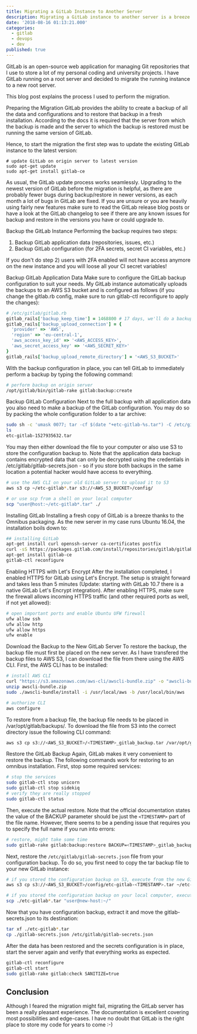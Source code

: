 ```yaml
---
title: Migrating a GitLab Instance to Another Server
description: Migrating a GitLab instance to another server is a breeze thanks to the built-in backup and restore functionality.
date: '2018-08-16 01:13:21.000'
categories:
  - gitlab
  - devops
  - dev
published: true
---
```


GitLab is an open-source web application for managing Git repositories
that I use to store a lot of my personal coding and university projects.
I have GitLab running on a root server and decided to migrate the running
instance to a new root server.

This blog post explains the process I used to perform the migration.

Preparing the Migration
GitLab provides the ability to create a backup of all the data and configurations and
to restore that backup in a fresh installation.
According to the docs it is required that the server from which the backup is made and
the server to which the backup is restored must be running the same version of GitLab.

Hence, to start the migration the first step was to update the existing GitLab instance to
the latest version:

```
# update GitLab on origin server to latest version
sudo apt-get update
sudo apt-get install gitlab-ce
```

As usual, the GitLab update process works seamlessly.
Upgrading to the newest version of GitLab before the migration is helpful,
as there are probably fewer bugs during backup/restore in newer versions,
as each month a lot of bugs in GitLab are fixed.
If you are unsure or you are heavily using fairly new features make sure to
read the GitLab release blog posts or have a look at the GitLab changelog to
see if there are any known issues for backup and restore in the versions you have or
could upgrade to.

Backup the GitLab Instance
Performing the backup requires two steps:

1. Backup GitLab application data (repositories, issues, etc.)
2. Backup GitLab configuration (for 2FA secrets, secret CI variables, etc.)

If you don't do step 2) users with 2FA enabled will not
have access anymore on the new instance and
you will loose all your CI secret variables!

Backup GitLab Application Data
Make sure to configure the GitLab backup configuration to suit your needs. My GitLab instance automatically uploads the backups to an AWS S3 bucket and is configured as follows (if you change the gitlab.rb config, make sure to run gitlab-ctl reconfigure to apply the changes):

```ruby
# /etc/gitlab/gitlab.rb
gitlab_rails['backup_keep_time'] = 1468800 # 17 days, we'll do a backup every 5 days
gitlab_rails['backup_upload_connection'] = {
  'provider' => 'AWS',
  'region' => 'eu-central-1',
  'aws_access_key_id' => '<AWS_ACCESS_KEY>',
  'aws_secret_access_key' => '<AWS_SECRET_KEY>'
}
gitlab_rails['backup_upload_remote_directory'] = '<AWS_S3_BUCKET>'
```

With the backup configuration in place,
you can tell GitLab to immediately perform a backup by typing the following command:

```sh
# perform backup on origin server
/opt/gitlab/bin/gitlab-rake gitlab:backup:create
```

Backup GitLab Configuration
Next to the full backup with all application data you
also need to make a backup of the GitLab configuration.
You may do so by packing the whole configuration folder to a tar archive:

```sh
sudo sh -c 'umask 0077; tar -cf $(date "+etc-gitlab-%s.tar") -C /etc/gitlab .'
ls
etc-gitlab-1527935632.tar
```

You may then either download the file to your computer or also use S3
to store the configuration backup to.
Note that the application data backup contains encrypted data that can only
be decrypted using the credentials in
/etc/gitlab/gitlab-secrets.json -
so if you store both backups in the same location a potential hacker
would have access to everything.

```sh
# use the AWS CLI on your old GitLab server to upload it to S3
aws s3 cp ~/etc-gitlab*.tar s3://<AWS_S3_BUCKET>/config/

# or use scp from a shell on your local computer
scp "user@host:~/etc-gitlab*.tar" ./
```

Installing GitLab
Installing a fresh copy of GitLab is a breeze thanks to the Omnibus packaging.
As the new server in my case runs Ubuntu 16.04, the installation boils down to:

```sh
## installing GitLab
apt-get install curl openssh-server ca-certificates postfix
curl -sS https://packages.gitlab.com/install/repositories/gitlab/gitlab-ce/script.deb.sh | sudo bash
apt-get install gitlab-ce
gitlab-ctl reconfigure
```

Enabling HTTPS with Let's Encrypt
After the installation completed,
I enabled HTTPS for GitLab using Let's Encrypt.
The setup is straight forward and takes less than 5 minutes
(Update: starting with GitLab 10.7 there is a native GitLab Let's Encrypt integration).
After enabling HTTPS, make sure the firewall allows incoming HTTPS traffic
(and other required ports as well, if not yet allowed):

```sh
# open important ports and enable Ubuntu UFW firewall
ufw allow ssh
ufw allow http
ufw allow https
ufw enable
```

Download the Backup to the New GitLab Server
To restore the backup,
the backup file must first be placed on the new server.
As I have transfered the backup files to AWS S3,
I can download the file from there using the AWS CLI.
First, the AWS CLI has to be installed:

```sh
# install AWS CLI
curl "https://s3.amazonaws.com/aws-cli/awscli-bundle.zip" -o "awscli-bundle.zip"
unzip awscli-bundle.zip
sudo ./awscli-bundle/install -i /usr/local/aws -b /usr/local/bin/aws

# authorize CLI
aws configure
```

To restore from a backup file,
the backup file needs to be placed in /var/opt/gitlab/backups/.
To download the file from S3 into the
correct directory issue the following CLI command:

```sh
aws s3 cp s3://<AWS_S3_BUCKET>/<TIMESTAMP>_gitlab_backup.tar /var/opt/gitlab/backups/<TIMESTAMP>_gitlab_backup.tar
```

Restore the GitLab Backup
Again, GitLab makes it very convenient to restore the backup.
The following commands work for restoring to an omnibus installation.
First, stop some required services:

```sh
# stop the services
sudo gitlab-ctl stop unicorn
sudo gitlab-ctl stop sidekiq
# verify they are really stopped
sudo gitlab-ctl status
```

Then, execute the actual restore.
Note that the official documentation states the value of
the BACKUP parameter should be just the `<TIMESTAMP>` part of the file name.
However, there seems to be a pending issue that requires you to
specify the full name if you run into errors:

```sh
# restore, might take some time
sudo gitlab-rake gitlab:backup:restore BACKUP=<TIMESTAMP>_gitlab_backup.tar
```

Next, restore the `/etc/gitlab/gitlab-secrets.json`
file from your configuration backup.
To do so, you first need to copy the tar backup file to your new GitLab instance:

```sh
# if you stored the configuration backup on S3, execute from the new GitLab server:
aws s3 cp s3://<AWS_S3_BUCKET>/config/etc-gitlab-<TIMESTAMP>.tar ~/etc-gitlab.tar

# if you stored the configuration backup on your local computer, execute from a local shell:
scp ./etc-gitlab*.tar "user@new-host:~/"
```

Now that you have configuration backup,
extract it and move the gitlab-secrets.json to its destination:

```sh
tar xf ./etc-gitlab*.tar
cp ./gitlab-secrets.json /etc/gitlab/gitlab-secrets.json
```

After the data has been restored and the secrets configuration is in place,
start the server again and verify that everything works as expected.

```sh
gitlab-ctl reconfigure
gitlab-ctl start
sudo gitlab-rake gitlab:check SANITIZE=true
```

## Conclusion

Although I feared the migration might fail,
migrating the GitLab server has been a really pleasant experience.
The documentation is excellent covering most possibilities and edge-cases.
I have no doubt that GitLab is the right place to store my code for years to come :-)
